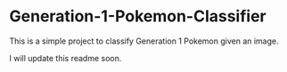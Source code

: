 # Generation-1-Pokemon-Classifier
This is a simple project to classify Generation 1 Pokemon given an image.

I will update this readme soon.
